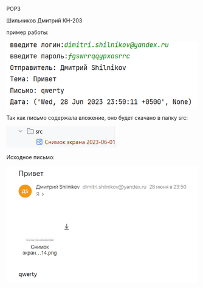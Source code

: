POP3 

Шильников Дмитрий КН-203

пример работы:

![img.png](img/img.png)

Так как письмо содержала вложение, оно будет скачано в папку src:

![img_1.png](img/img_1.png)

Исходное письмо:

![img_2.png](img/img_2.png)
